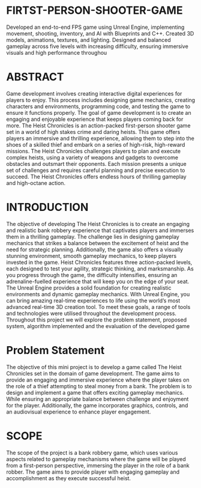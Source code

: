 # FIRTST-PERSON-SHOOTER-GAME
Developed an end-to-end FPS game using Unreal Engine, implementing movement, shooting, inventory, and AI with Blueprints and C++. Created 3D models, animations, textures, and lighting. Designed and balanced gameplay across five levels with increasing difficulty, ensuring immersive visuals and high performance throughou
# ABSTRACT
Game development involves creating interactive digital experiences for players to
enjoy. This process includes designing game mechanics, creating characters and
environments, programming code, and testing the game to ensure it functions properly. The
goal of game development is to create an engaging and enjoyable experience that keeps
players coming back for more. The Heist Chronicles is an action-packed first-person shooter
game set in a world of high stakes crime and daring heists. This game offers players an
immersive and thrilling experience, allowing them to step into the shoes of a skilled thief
and embark on a series of high-risk, high-reward missions. The Heist Chronicles challenges
players to plan and execute complex heists, using a variety of weapons and gadgets to
overcome obstacles and outsmart their opponents. Each mission presents a unique set of
challenges and requires careful planning and precise execution to succeed. The Heist
Chronicles offers endless hours of thrilling gameplay and high-octane action.
# INTRODUCTION
The objective of developing The Heist Chronicles is to create an engaging and
realistic bank robbery experience that captivates players and immerses them in a thrilling
gameplay. The challenge lies in designing gameplay mechanics that strikes a balance
between the excitement of heist and the need for strategic planning. Additionally, the game
also offers a visually stunning environment, smooth gameplay mechanics, to keep players
invested in the game.
Heist Chronicles features three action-packed levels, each designed to test your
agility, strategic thinking, and marksmanship. As you progress through the game, the
difficulty intensifies, ensuring an adrenaline-fuelled experience that will keep you on the
edge of your seat.
The Unreal Engine provides a solid foundation for creating realistic environments
and dynamic gameplay mechanics. With Unreal Engine, you can bring amazing real-time
experiences to life using the world’s most advanced real-time 3D creation tool.
To meet these goals, a range of tools and technologies were utilised throughout
the development process. Throughout this project we will explore the problem statement,
proposed system, algorithm implemented and the evaluation of the developed game
# Problem Statement 
The objective of this mini project is to develop a game called The Heist Chronicles
set in the domain of game development. The game aims to provide an engaging and
immersive experience where the player takes on the role of a thief attempting to steal money
from a bank. The problem is to design and implement a game that offers exciting gameplay
mechanics. While ensuring an appropriate balance between challenge and enjoyment for the
player. Additionally, the game incorporates graphics, controls, and an audiovisual experience
to enhance player engagement.
# SCOPE
The scope of the project is a bank robbery game, which uses various aspects
related to gameplay mechanisms where the game will be played from a first-person
perspective, immersing the player in the role of a bank robber. The game aims to provide
player with engaging gameplay and accomplishment as they execute successful heist.
